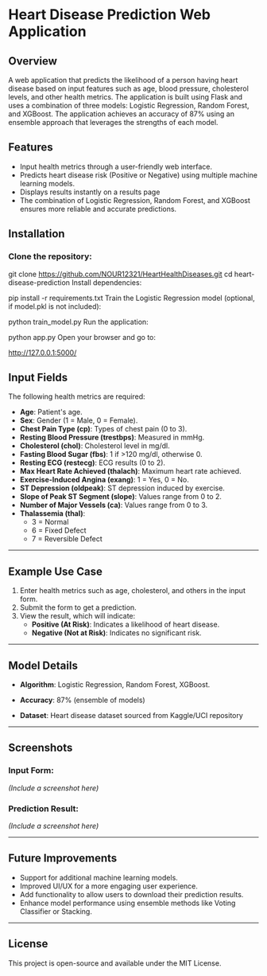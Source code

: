 # Heart Disease Prediction Web Application

## Overview
A web application that predicts the likelihood of a person having heart disease based on input features such as age, blood pressure, cholesterol levels, and other health metrics. The application is built using Flask and uses a combination of three models: Logistic Regression, Random Forest, and XGBoost. The application achieves an accuracy of 87% using an ensemble approach that leverages the strengths of each model.
## Features
- Input health metrics through a user-friendly web interface.
- Predicts heart disease risk (Positive or Negative) using multiple machine learning models.
- Displays results instantly on a results page
- The combination of Logistic Regression, Random Forest, and XGBoost ensures more reliable and accurate predictions.

## Installation

### Clone the repository:

git clone https://github.com/NOUR12321/HeartHealthDiseases.git
cd heart-disease-prediction
Install dependencies:

pip install -r requirements.txt
Train the Logistic Regression model (optional, if model.pkl is not included):

python train_model.py
Run the application:

python app.py
Open your browser and go to:

http://127.0.0.1:5000/

## Input Fields
The following health metrics are required:

- **Age**: Patient's age.  
- **Sex**: Gender (1 = Male, 0 = Female).  
- **Chest Pain Type (cp)**: Types of chest pain (0 to 3).  
- **Resting Blood Pressure (trestbps)**: Measured in mmHg.  
- **Cholesterol (chol)**: Cholesterol level in mg/dl.  
- **Fasting Blood Sugar (fbs)**: 1 if >120 mg/dl, otherwise 0.  
- **Resting ECG (restecg)**: ECG results (0 to 2).  
- **Max Heart Rate Achieved (thalach)**: Maximum heart rate achieved.  
- **Exercise-Induced Angina (exang)**: 1 = Yes, 0 = No.  
- **ST Depression (oldpeak)**: ST depression induced by exercise.  
- **Slope of Peak ST Segment (slope)**: Values range from 0 to 2.  
- **Number of Major Vessels (ca)**: Values range from 0 to 3.  
- **Thalassemia (thal)**:  
  - 3 = Normal  
  - 6 = Fixed Defect  
  - 7 = Reversible Defect  

---

## Example Use Case
1. Enter health metrics such as age, cholesterol, and others in the input form.  
2. Submit the form to get a prediction.  
3. View the result, which will indicate:  
   - **Positive (At Risk)**: Indicates a likelihood of heart disease.  
   - **Negative (Not at Risk)**: Indicates no significant risk.  

---

## Model Details
- **Algorithm**: Logistic Regression, Random Forest, XGBoost.

- **Accuracy**: 87% (ensemble of models)  
- **Dataset**: Heart disease dataset sourced from Kaggle/UCI repository  

---

## Screenshots
### Input Form:  
*(Include a screenshot here)*  

### Prediction Result:  
*(Include a screenshot here)*  

---

## Future Improvements
- Support for additional machine learning models.  
- Improved UI/UX for a more engaging user experience.  
- Add functionality to allow users to download their prediction results. 
- Enhance model performance using ensemble methods like Voting Classifier or Stacking. 

---

## License
This project is open-source and available under the MIT License.
